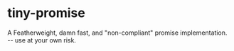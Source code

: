 tiny-promise
============

A Featherweight, damn fast, and "non-compliant" promise implementation. -- use at your own risk.
